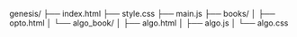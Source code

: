 genesis/
 ├── index.html
 ├── style.css
 ├── main.js
 ├── books/
 │    ├── opto.html
 │    └── algo_book/
 │         ├── algo.html
 │         ├── algo.js
 │         └── algo.css
